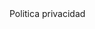 <!DOCTYPE html>
<html lang="es">
<head>
	<meta charset="UTF-8">
	<tittle>Politica privacidad</tittle>
</head>

</body>
</html>
